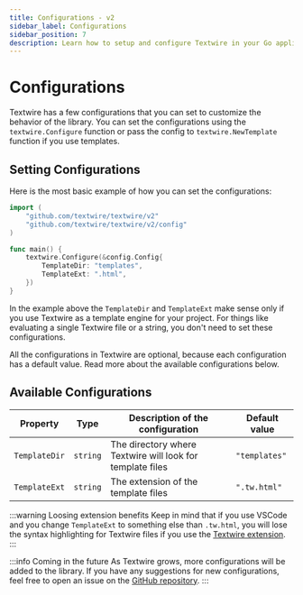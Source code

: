 ```yaml
---
title: Configurations - v2
sidebar_label: Configurations
sidebar_position: 7
description: Learn how to setup and configure Textwire in your Go applications
---
```


# Configurations
Textwire has a few configurations that you can set to customize the behavior of the library. You can set the configurations using the `textwire.Configure` function or pass the config to `textwire.NewTemplate` function if you use templates.

## Setting Configurations
Here is the most basic example of how you can set the configurations:

```go
import (
    "github.com/textwire/textwire/v2"
    "github.com/textwire/textwire/v2/config"
)

func main() {
    textwire.Configure(&config.Config{
        TemplateDir: "templates",
        TemplateExt: ".html",
    })
}
```

In the example above the `TemplateDir` and `TemplateExt` make sense only if you use Textwire as a template engine for your project. For things like evaluating a single Textwire file or a string, you don't need to set these configurations.

All the configurations in Textwire are optional, because each configuration has a default value. Read more about the available configurations below.

## Available Configurations
| Property      | Type     | Description of the configuration                          |  Default value |
| ------------- | -------- | --------------------------------------------------------- | -------------- |
| `TemplateDir` | `string` | The directory where Textwire will look for template files | `"templates"`  |
| `TemplateExt` | `string` | The extension of the template files                       | `".tw.html"`   |

:::warning Loosing extension benefits
Keep in mind that if you use VSCode and you change `TemplateExt` to something else than `.tw.html`, you will lose the syntax highlighting for Textwire files if you use the [Textwire extension](https://marketplace.visualstudio.com/items?itemName=SerhiiCho.textwire).
:::

:::info Coming in the future
As Textwire grows, more configurations will be added to the library. If you have any suggestions for new configurations, feel free to open an issue on the [GitHub repository](https://github.com/textwire/textwire/issues).
:::